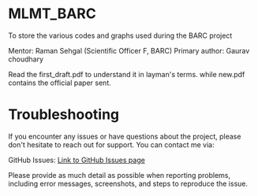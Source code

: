 # MLMT_BARC
To store the various codes and graphs used during the BARC project

Mentor: Raman Sehgal (Scientific Officer F, BARC)
Primary author: Gaurav choudhary

Read the first_draft.pdf to understand it in layman's terms. while new.pdf contains the official paper sent.

# Troubleshooting
If you encounter any issues or have questions about the project, please don't hesitate to reach out for support. You can contact me via:

GitHub Issues: [Link to GitHub Issues page](https://github.com/gauraviiitg/MLMT_BARC/issues)

Please provide as much detail as possible when reporting problems, including error messages, screenshots, and steps to reproduce the issue.
